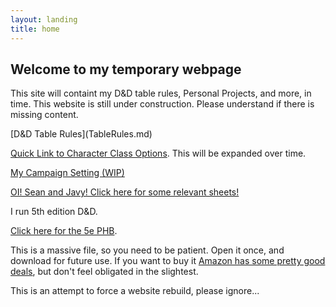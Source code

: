```yaml
---
layout: landing
title: home
---
```

<div class="inner">

## Welcome to my temporary webpage 

This site will containt my D&D table rules, Personal Projects, and more, in time.
This website is still under construction. Please understand if there is missing content.

<div class="inner">

<div class-"major">
[D&D Table Rules](TableRules.md)

[Quick Link to Character Class Options](pdf/CharOpts.pdf). This will be expanded over time.

[My Campaign Setting (WIP)](Setting.md)

[OI! Sean and Javy! Click here for some relevant sheets!](Tuesday.md)

I run 5th edition D&D.

[Click here for the 5e PHB](https://dnd.rem.uz/5e%20D%26D%20Books/Rulebooks/Core/Player%27s%20Handbook.pdf).

This is a massive file, so you need to be patient. Open it once, and download for future use. If you want to buy it [Amazon has some pretty good deals](https://www.amazon.com/Players-Handbook-Dungeons-Dragons-Wizards/dp/0786965606), but don't feel obligated in the slightest.

This is an attempt to force a website rebuild, please ignore...
</div>
